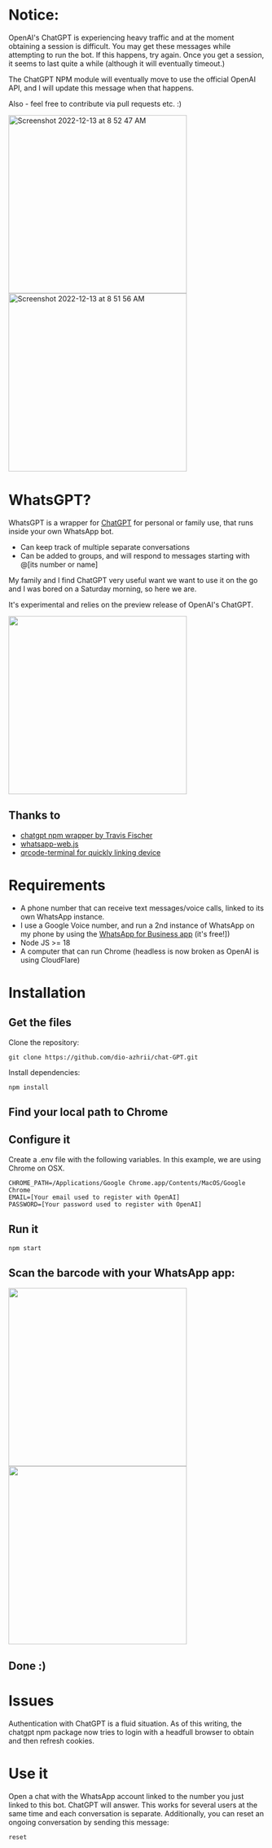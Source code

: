 # Notice:

OpenAI's ChatGPT is experiencing heavy traffic and at the moment obtaining a session is difficult. You may get these messages while attempting to run the bot. If this happens, try again. Once you get a session, it seems to last quite a while (although it will eventually timeout.)

The ChatGPT NPM module will eventually move to use the official OpenAI API, and I will update this message when that happens.

Also - feel free to contribute via pull requests etc. :)

<img width="350" alt="Screenshot 2022-12-13 at 8 52 47 AM" src="https://user-images.githubusercontent.com/18585190/207405349-479782ad-b6a8-4994-aefc-82b32ec267cc.png">

<img width="350" alt="Screenshot 2022-12-13 at 8 51 56 AM" src="https://user-images.githubusercontent.com/18585190/207405242-171787d3-2cde-417b-a2df-aa53fc80cd31.png">



# WhatsGPT?

WhatsGPT is a wrapper for [ChatGPT](https://openai.com/blog/chatgpt/) for personal or family use, that runs inside your own WhatsApp bot.

- Can keep track of multiple separate conversations
- Can be added to groups, and will respond to messages starting with @[its number or name]

My family and I find ChatGPT very useful want we want to use it on the go and I was bored on a Saturday morning, so here we are.

It's experimental and relies on the preview release of OpenAI's ChatGPT.

<img width="350" src="https://user-images.githubusercontent.com/18585190/206880862-7bdb74d1-728e-4177-a5c1-e7e7243777b6.jpg" />

## Thanks to

- [chatgpt npm wrapper by Travis Fischer](https://github.com/transitive-bullshit/chatgpt-api)
- [whatsapp-web.js](https://wwebjs.dev/guide/)
- [qrcode-terminal for quickly linking device](https://www.npmjs.com/package/qrcode-terminal)

# Requirements

- A phone number that can receive text messages/voice calls, linked to its own WhatsApp instance.
- I use a Google Voice number, and run a 2nd instance of WhatsApp on my phone by using the [WhatsApp for Business app](https://business.whatsapp.com/) (it's free!])
- Node JS >= 18
- A computer that can run Chrome (headless is now broken as OpenAI is using CloudFlare)

# Installation

## Get the files

Clone the repository:

```console
git clone https://github.com/dio-azhrii/chat-GPT.git
```

Install dependencies:

```console
npm install
```

## Find your local path to Chrome

## Configure it

Create a .env file with the following variables. In this example, we are using Chrome on OSX.

```console
CHROME_PATH=/Applications/Google Chrome.app/Contents/MacOS/Google Chrome
EMAIL=[Your email used to register with OpenAI]
PASSWORD=[Your password used to register with OpenAI]
```

## Run it

```console
npm start
```

## Scan the barcode with your WhatsApp app:

<img width="350" src="https://user-images.githubusercontent.com/18585190/206880813-622c104f-d938-45d2-944d-9e0a7abeedab.jpg" />

<img width="350" src="https://user-images.githubusercontent.com/18585190/206880812-52a6b414-377c-437e-a9ea-52df39795f6b.jpg" />

## Done :)

# Issues

Authentication with ChatGPT is a fluid situation. As of this writing, the chatgpt npm package now tries to login with a headfull browser to obtain and then refresh cookies.

# Use it

Open a chat with the WhatsApp account linked to the number you just linked to this bot. ChatGPT will answer. This works for several users at the same time and each conversation is separate.
Additionally, you can reset an ongoing conversation by sending this message:

```console
reset
```
